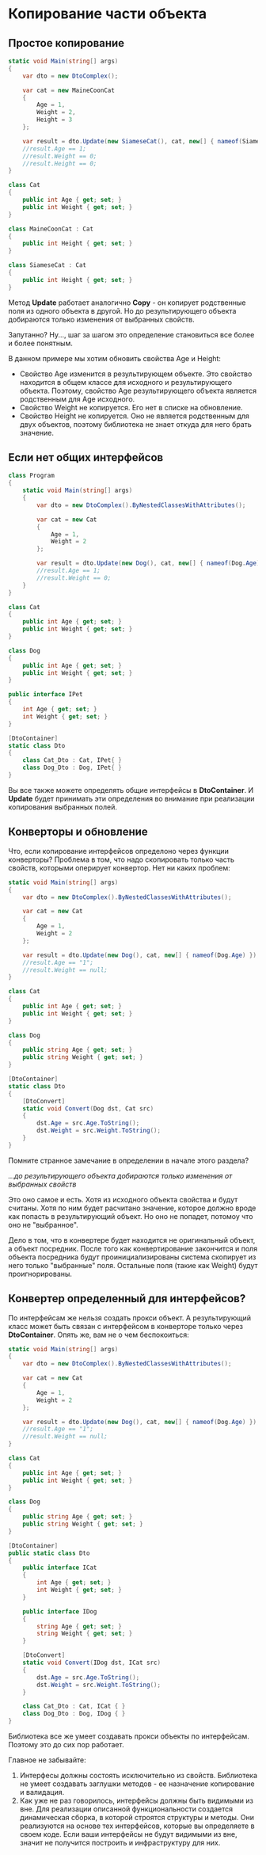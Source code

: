 # Копирование части объекта

## Простое копирование

```csharp
static void Main(string[] args)
{
	var dto = new DtoComplex();

	var cat = new MaineCoonCat
	{
		Age = 1,
		Weight = 2,
		Height = 3
	};

	var result = dto.Update(new SiameseCat(), cat, new[] { nameof(SiameseCat.Age), nameof(SiameseCat.Height) });
	//result.Age == 1;
	//result.Weight == 0;
	//result.Height == 0;
}

class Cat
{
	public int Age { get; set; }
	public int Weight { get; set; }
}

class MaineCoonCat : Cat
{
	public int Height { get; set; }
}

class SiameseCat : Cat
{
	public int Height { get; set; }
}
```

Метод **Update** работает аналогично **Copy** - он копирует родственные поля из одного объекта в другой. Но до результирующего объекта добираются только изменения от выбранных свойств.

Запутанно? Ну..., шаг за шагом это определение становиться все более и более понятным.

В данном примере мы хотим обновить свойства Age и Height:
* Свойство Age изменится в результирующем объекте. Это свойство находится в общем классе для исходного и результирующего объекта. Поэтому, свойство Age результирующего объекта является родственным для Age исходного.
* Свойство Weight не копируется. Его нет в списке на обновление.
* Свойство Height не копируется. Оно не является родственным для двух объектов, поэтому библиотека не знает откуда для него брать значение.

## Если нет общих интерфейсов

```csharp
class Program
{
	static void Main(string[] args)
	{
		var dto = new DtoComplex().ByNestedClassesWithAttributes();

		var cat = new Cat
		{
			Age = 1,
			Weight = 2
		};

		var result = dto.Update(new Dog(), cat, new[] { nameof(Dog.Age) });
		//result.Age == 1;
		//result.Weight == 0;
	}
}

class Cat
{
	public int Age { get; set; }
	public int Weight { get; set; }
}

class Dog
{
	public int Age { get; set; }
	public int Weight { get; set; }
}

public interface IPet
{
	int Age { get; set; }
	int Weight { get; set; }
}

[DtoContainer]
static class Dto
{
	class Cat_Dto : Cat, IPet{ }
	class Dog_Dto : Dog, IPet{ }
}
```

Вы все также можете определять общие интерфейсы в **DtoContainer**. И **Update** будет принимать эти определения во внимание при реализации копирования выбранных полей.

## Конверторы и обновление

Что, если копирование интерфейсов определоно через функции конверторы? Проблема в том, что надо скопировать только часть свойств, которыми оперирует конвертор. Нет ни каких проблем:

```csharp
static void Main(string[] args)
{
	var dto = new DtoComplex().ByNestedClassesWithAttributes();

	var cat = new Cat
	{
		Age = 1,
		Weight = 2
	};

	var result = dto.Update(new Dog(), cat, new[] { nameof(Dog.Age) });
	//result.Age == "1";
	//result.Weight == null;
}

class Cat
{
	public int Age { get; set; }
	public int Weight { get; set; }
}

class Dog
{
	public string Age { get; set; }
	public string Weight { get; set; }
}

[DtoContainer]
static class Dto
{
	[DtoConvert]
	static void Convert(Dog dst, Cat src)
	{
		dst.Age = src.Age.ToString();
		dst.Weight = src.Weight.ToString();
	}
}
```

Помните странное замечание в определении в начале этого раздела?

*...до результирующего объекта добираются только изменения от выбранных свойств*

Это оно самое и есть. Хотя из исходного объекта свойства и будут считаны. Хотя по ним будет расчитано значение, которое должно вроде как попасть в результирующий объект. Но оно не попадет, потомоу что оно не "выбранное".

Дело в том, что в конвертере будет находится не оригинальный объект, а объект посредник. После того как конвертирование закончится и поля объекта посредника будут проинициализированы система скопирует из него только "выбранные" поля. Остальные поля (такие как Weight) будут проигнорированы.

## Конвертер определенный для интерфейсов?

По интерфейсам же нельзя создать прокси объект. А результирующий класс может быть связан с интерфейсом в конверторе только через **DtoContainer**. Опять же, вам не о чем беспокоиться:

```csharp
static void Main(string[] args)
{
	var dto = new DtoComplex().ByNestedClassesWithAttributes();

	var cat = new Cat
	{
		Age = 1,
		Weight = 2
	};

	var result = dto.Update(new Dog(), cat, new[] { nameof(Dog.Age) });
	//result.Age == "1";
	//result.Weight == null;
}

class Cat
{
	public int Age { get; set; }
	public int Weight { get; set; }
}

class Dog
{
	public string Age { get; set; }
	public string Weight { get; set; }
}

[DtoContainer]
public static class Dto
{
	public interface ICat
	{
		int Age { get; set; }
		int Weight { get; set; }
	}

	public interface IDog
	{
		string Age { get; set; }
		string Weight { get; set; }
	}

	[DtoConvert]
	static void Convert(IDog dst, ICat src)
	{
		dst.Age = src.Age.ToString();
		dst.Weight = src.Weight.ToString();
	}

	class Cat_Dto : Cat, ICat { }
	class Dog_Dto : Dog, IDog { }
}
```

Библиотека все же умеет создавать прокси объекты по интерфейсам. Поэтому это до сих пор работает.

Главное не забывайте:
1. Интерфесы должны состоять исключительно из свойств. Библиотека не умеет создавать заглушки методов - ее назначение копирование и валидация.
2. Как уже не раз говорилось, интерфейсы должны быть видимыми из вне. Для реализации описанной функциональности создается динамическая сборка, в которой строятся структуры и методы. Они реализуются на основе тех интерфейсов, которые вы определяете в своем коде. Если ваши интерфейсы не будут видимыми из вне, значит не получится построить и инфраструктуру для них.

